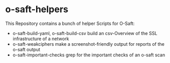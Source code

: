 # o-saft-helpers
This Repository contains a bunch of helper Scripts for O-Saft:

* o-saft-build-yaml, o-saft-build-csv
  build an csv-Overview of the SSL infrastructure of a network
* o-saft-weakciphers
  make a screenshot-friendly output for reports of the o-saft output
* o-saft-important-checks
  grep for the important checks of an o-saft scan
